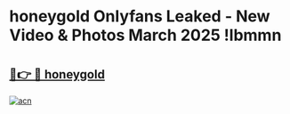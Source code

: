 # honeygold Onlyfans Leaked - New Video & Photos March 2025 !lbmmn

# <h2><a href="https://v7gsap.iuczelnia.edu.pl?title=honeygold&ref=lbmmn">🔗👉 🔴 honeygold</a></h2>

[![acn](https://github.com/user-attachments/assets/0f9c940e-d8b0-45ae-aac7-cd30a18b3e1c)](https://v7gsap.iuczelnia.edu.pl?title=honeygold&ref=lbmmn)

